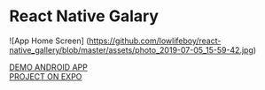# React Native Galary

![App Home Screen]
(https://github.com/lowlifeboy/react-native_gallery/blob/master/assets/photo_2019-07-05_15-59-42.jpg)

[DEMO ANDROID APP](https://drive.google.com/open?id=1ywUNoLFWC8YHlOPL5R6OlB0rjq2BIGNa)  
[PROJECT ON EXPO](https://expo.io/@lowlifeboy/gallery)
